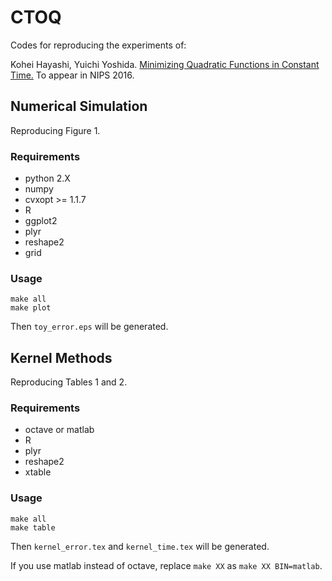 # CTOQ

Codes for reproducing the experiments of:

Kohei Hayashi, Yuichi Yoshida. [Minimizing Quadratic Functions in Constant Time.](http://arxiv.org/abs/1608.07179) To appear in NIPS 2016.

## Numerical Simulation
Reproducing Figure 1.

### Requirements

 * python 2.X
  * numpy
  * cvxopt >= 1.1.7
 * R 
  * ggplot2
  * plyr
  * reshape2
  * grid
 
### Usage
```
make all
make plot
```
Then ``toy_error.eps`` will be generated.

## Kernel Methods
Reproducing Tables 1 and 2.

### Requirements

 * octave or matlab
 * R
  * plyr
  * reshape2
  * xtable
  
### Usage
```
make all
make table
```
Then ``kernel_error.tex`` and ``kernel_time.tex`` will be generated.

If you use matlab instead of octave, replace ``make XX`` as ``make XX BIN=matlab``.
